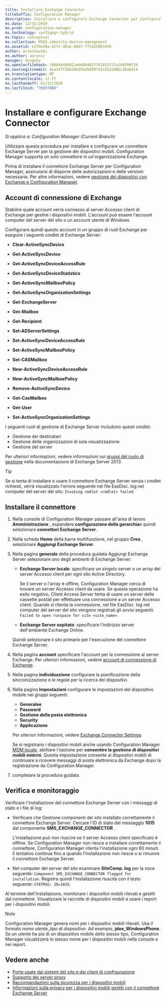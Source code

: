 ```yaml
---
title: Installare Exchange Connector
titleSuffix: Configuration Manager
description: Installare e configurare Exchange Connector per Configuration Manager per gestire i dispositivi mobili tramite ActiveSync.
ms.date: 12/31/2019
ms.prod: configuration-manager
ms.technology: configmgr-hybrid
ms.topic: conceptual
ms.collection: M365-identity-device-management
ms.assetid: e179e30a-a1fc-461e-8087-ff3a55803450
author: aczechowski
ms.author: aaroncz
manager: dougeby
ms.openlocfilehash: 7d064b440922eb6994b2f761833f27a1d9590f34
ms.sourcegitcommit: 4ca147f2bb3de35bd5089743c832e00bc3babd19
ms.translationtype: MT
ms.contentlocale: it-IT
ms.lasthandoff: 01/15/2020
ms.locfileid: "76037080"
---
```

# <a name="install-and-configure-the-exchange-connector"></a>Installare e configurare Exchange Connector

*Si applica a: Configuration Manager (Current Branch)*

Utilizzare questa procedura per installare e configurare un connettore Exchange Server per la gestione dei dispositivi mobili. Configuration Manager supporta un solo connettore in un'organizzazione Exchange.

Prima di installare il connettore Exchange Server per Configuration Manager, assicurarsi di disporre delle autorizzazioni e delle versioni necessarie. Per altre informazioni, vedere [gestione dei dispositivi con Exchange e Configuration Manager](/configmgr/mdm/deploy-use/manage-mobile-devices-with-exchange-activesync#prerequisites).

## <a name="exchange-connection-account"></a>Account di connessione di Exchange

Stabilire quale account verrà connesso al server Accesso client di Exchange per gestire i dispositivi mobili. L'account può essere l'account computer del server del sito o un account utente di Windows.

Configurare quindi questo account in un gruppo di ruoli Exchange per eseguire i seguenti cmdlet di Exchange Server:

- **Clear-ActiveSyncDevice**  

- **Get-ActiveSyncDevice**  

- **Get-ActiveSyncDeviceAccessRule**  

- **Get-ActiveSyncDeviceStatistics**  

- **Get-ActiveSyncMailboxPolicy**  

- **Get-ActiveSyncOrganizationSettings**  

- **Get-ExchangeServer**  

- **Get-Mailbox**

- **Get-Recipient**  

- **Set-ADServerSettings**  

- **Set-ActiveSyncDeviceAccessRule**  

- **Set-ActiveSyncMailboxPolicy**  

- **Set-CASMailbox**  

- **New-ActiveSyncDeviceAccessRule**  

- **New-ActiveSyncMailboxPolicy**  

- **Remove-ActiveSyncDevice**  

- **Get-CasMailbox**  

- **Get-User**  

- **Set-ActiveSyncOrganizationSettings**  

I seguenti ruoli di gestione di Exchange Server includono questi cmdlet:

- Gestione dei destinatari
- Gestione delle organizzazioni di sola visualizzazione
- Gestione del server

Per ulteriori informazioni, vedere informazioni sui [gruppi del ruolo di gestione](https://docs.microsoft.com/exchange/understanding-management-role-groups-exchange-2013-help) nella documentazione di Exchange Server 2013.

> [!TIP]  
> Se si tenta di installare o usare il connettore Exchange Server senza i cmdlet richiesti, verrà visualizzato l'errore seguente nel file EasDisc. log nel computer del server del sito: `Invoking cmdlet <cmdlet> failed`.

## <a name="install-the-connector"></a>Installare il connettore

1. Nella console di Configuration Manager passare all'area di lavoro **Amministrazione** , espandere **configurazione della gerarchia**e quindi selezionare **connettori Exchange Server**.

1. Nella scheda **Home** della barra multifunzione, nel gruppo **Crea** , selezionare **Aggiungi Exchange Server**.

1. Nella pagina **generale** della procedura guidata Aggiungi Exchange Server selezionare uno degli ambienti di Exchange Server:

    - **Exchange Server locale**: specificare un singolo server o un array del server Accesso client per ogni sito Active Directory.

        Se il server o l'array è offline, Configuration Manager cerca di trovare un server Accesso client da usare. Se questa operazione ha esito negativo, Client Access Server tenta di usare un server delle cassette postali per effettuare una connessione a un server Accesso client. Quando si ritenta la connessione, nel file EasDisc. log nel computer del server del sito vengono registrati gli avvisi seguenti: `Failed to open runspace for site <site_name>`.

    - **Exchange Server ospitato**: specificare l'indirizzo server dell'ambiente Exchange Online.

    Quindi selezionare il sito primario per l'esecuzione del connettore Exchange Server.

1. Nella pagina **account** specificare l'account per la connessione al server Exchange. Per ulteriori informazioni, vedere [account di connessione di Exchange](#exchange-connection-account).

1. Nella pagina **individuazione** configurare la pianificazione della sincronizzazione e le regole per la ricerca dei dispositivi.

1. Nella pagina **Impostazioni** configurare le impostazioni del dispositivo mobile nei gruppi seguenti:

    - **Generalee**
    - **Password**
    - **Gestione della posta elettronica**
    - **Security**
    - **Applicazione**

    Per ulteriori informazioni, vedere [Exchange Connector Settings](/configmgr/mdm/deploy-use/manage-mobile-devices-with-exchange-activesync#policies).

    Se si registrano i dispositivi mobili anche usando Configuration Manager [MDM locale](/configmgr/mdm/understand/manage-mobile-devices-with-on-premises-infrastructure), abilitare l'opzione per **consentire la gestione di dispositivi mobili esterni**. Questa impostazione consente ai dispositivi mobili di continuare a ricevere messaggi di posta elettronica da Exchange dopo la registrazione da Configuration Manager.

1. completare la procedura guidata.

## <a name="verify-and-monitor"></a>Verifica e monitoraggio

Verificare l'installazione del connettore Exchange Server con i messaggi di stato e i file di log:

- Verificare che Gestione componenti del sito installato correttamente il connettore Exchange Server. Cercare l'ID di stato del messaggio **1015** dal componente **SMS_EXCHANGE_CONNECTOR** .

    L'installazione può non riuscire se il server Accesso client specificato è offline. Se Configuration Manager non riesce a installare correttamente il connettore, Configuration Manager ritenta l'installazione ogni 60 minuti. Il tentativo continua fino a quando l'installazione non riesce o si rimuove il connettore Exchange Server.

- Nel computer del server del sito esaminare **SiteComp. log** per la voce seguente: `Component SMS_EXCHANGE_CONNECTOR flagged for installation`. Registra quindi l'installazione riuscita con il testo seguente: `STATMSG: ID=1015`.

Al termine dell'installazione, monitorare i dispositivi mobili rilevati e gestiti dal connettore. Visualizzare le raccolte di dispositivi mobili e usare i report per i dispositivi mobili.

> [!NOTE]  
> Configuration Manager genera nomi per i dispositivi mobili rilevati. Usa il formato *nome utente*_*tipo di dispositivo*. Ad esempio, **jdoe_WindowsPhone**. Se un utente ha più di un dispositivo mobile dello stesso tipo, Configuration Manager visualizzerà lo stesso nome per i dispositivi mobili nella console e nei report.  

## <a name="see-also"></a>Vedere anche

- [Porte usate dai sistemi del sito e dai client di configurazione](/configmgr/core/plan-design/hierarchy/ports#BKMK_PortsExchangeConnectorHosted)
- [Supporto dei server proxy](/configmgr/core/plan-design/network/proxy-server-support#site-system-roles-that-use-a-proxy)
- [Raccomandazioni sulla sicurezza per i dispositivi mobili](/configmgr/core/clients/deploy/plan/security-and-privacy-for-clients#bkmk_mobile)
- [Informazioni sulla privacy per i dispositivi mobili gestiti con il connettore Exchange Server](/configmgr/core/clients/deploy/plan/security-and-privacy-for-clients#BKMK_Privacy_ExchangeConnector)
